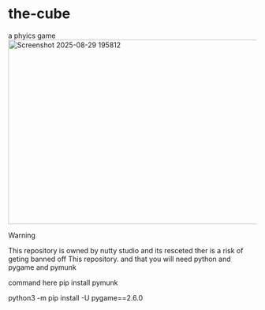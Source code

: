 # the-cube
a phyics game
<img width="989" height="374" alt="Screenshot 2025-08-29 195812" src="https://github.com/user-attachments/assets/50f34bb9-069c-4244-80d5-fd3b988ed236" />
> [!WARNING]
> This repository is owned by nutty studio and its resceted
> ther is a risk of geting banned off This repository. and that you will need python and pygame and pymunk
> 
> command here pip install pymunk
>
> python3 -m pip install -U pygame==2.6.0

